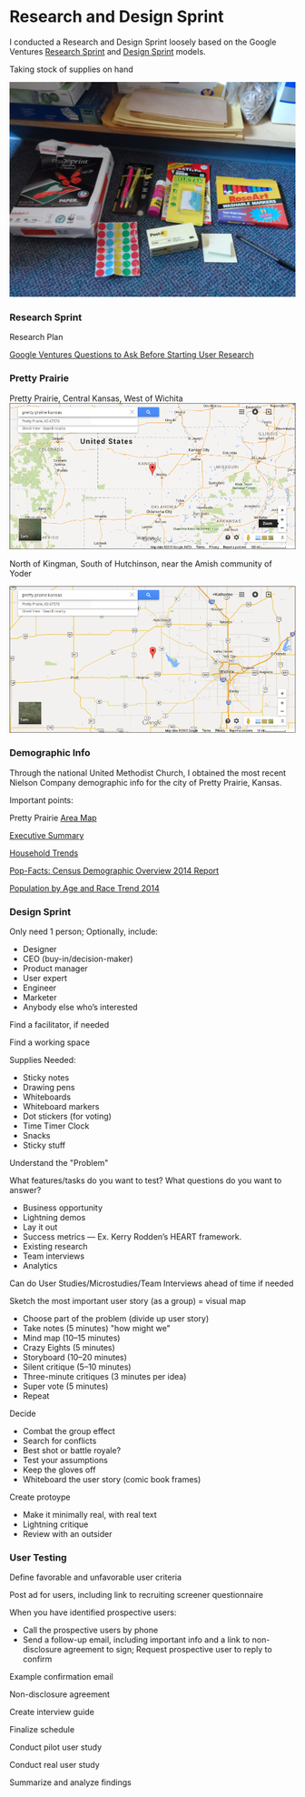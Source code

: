 # Research and Design Sprint

I conducted a Research and Design Sprint loosely based on the Google Ventures [Research Sprint](http://www.gv.com/lib/the-gv-research-sprint-a-4-day-process-for-answering-important-startup-questions) and [Design Sprint](http://www.gv.com/sprint) models. 

Taking stock of supplies on hand

![](design-sprint/supply-cabinet.jpg)

### Research Sprint

Research Plan 

[Google Ventures Questions to Ask Before Starting User Research](http://www.gv.com/lib/questions-to-ask-before-starting-user-research)

### Pretty Prairie

Pretty Prairie, Central Kansas, West of Wichita
![](marketing-strategy/google-map-pretty-prairie-kansas.png)

North of Kingman, South of Hutchinson, near the Amish community of Yoder

![](marketing-strategy/google-map-pretty-prairie-wichita.png)

### Demographic Info

Through the national United Methodist Church, I obtained the most recent Nielson Company demographic info for the city of Pretty Prairie, Kansas. 

Important points:

Pretty Prairie [Area Map](https://drive.google.com/file/d/0B02bpu7HZwJRaVp5dGNMOUpYbU0/view?usp=sharing)

[Executive Summary](https://drive.google.com/file/d/0B02bpu7HZwJRMFJTM3BWZXprbWM/view?usp=sharing)

[Household Trends](https://drive.google.com/file/d/0B02bpu7HZwJRV1dnSGplRUxmMDg/view?usp=sharing)

[Pop-Facts: Census Demographic Overview 2014 Report](https://drive.google.com/file/d/0B02bpu7HZwJRSHFwVm5kX0FHMmc/view?usp=sharing)

[Population by Age and Race Trend 2014](https://drive.google.com/file/d/0B02bpu7HZwJRelJTXzd1XzVWUE0/view?usp=sharing)

### Design Sprint

Only need 1 person; Optionally, include:
* Designer
* CEO (buy-in/decision-maker)
* Product manager
* User expert 
* Engineer
* Marketer
* Anybody else who’s interested

Find a facilitator, if needed

Find a working space

Supplies Needed:
* Sticky notes 
* Drawing pens 
* Whiteboards 
* Whiteboard markers
* Dot stickers (for voting)
* Time Timer Clock 
* Snacks 
* Sticky stuff

Understand the "Problem"

What features/tasks do you want to test? What questions do you want to answer?

* Business opportunity 
* Lightning demos 
* Lay it out 
* Success metrics — Ex. Kerry Rodden’s HEART framework.
* Existing research 
* Team interviews
* Analytics

Can do User Studies/Microstudies/Team Interviews ahead of time if needed

Sketch the most important user story (as a group) = visual map

* Choose part of the problem (divide up user story)
* Take notes (5 minutes) "how might we"
* Mind map (10–15 minutes)
* Crazy Eights (5 minutes)
* Storyboard (10–20 minutes)
* Silent critique (5–10 minutes)
* Three-minute critiques (3 minutes per idea)
* Super vote (5 minutes)
* Repeat

Decide

* Combat the group effect
* Search for conflicts
* Best shot or battle royale?
* Test your assumptions
* Keep the gloves off
* Whiteboard the user story (comic book frames)

Create protoype

* Make it minimally real, with real text
* Lightning critique
* Review with an outsider

### User Testing

Define favorable and unfavorable user criteria

Post ad for users, including link to recruiting screener questionnaire

When you have identified prospective users: 

* Call the prospective users by phone
* Send a follow-up email, including important info and a link to non-disclosure agreement to sign; Request prospective user to reply to confirm

Example confirmation email

Non-disclosure agreement

Create interview guide

Finalize schedule

Conduct pilot user study

Conduct real user study

Summarize and analyze findings










